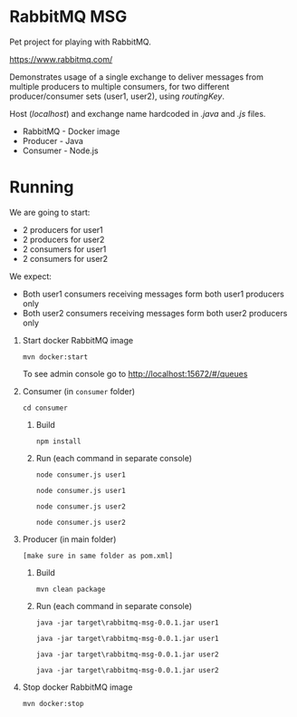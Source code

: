 # RabbitMQ MSG

Pet project for playing with RabbitMQ.

https://www.rabbitmq.com/

Demonstrates usage of a single exchange to deliver messages from multiple producers to multiple consumers, for two different producer/consumer sets (user1, user2), using _routingKey_.

Host (_localhost_) and exchange name hardcoded in _.java_ and _.js_ files. 

* RabbitMQ - Docker image
* Producer - Java
* Consumer - Node.js


# Running

We are going to start:
* 2 producers for user1
* 2 producers for user2
* 2 consumers for user1
* 2 consumers for user2

We expect:
* Both user1 consumers receiving messages form both user1 producers only
* Both user2 consumers receiving messages form both user2 producers only

1. Start docker RabbitMQ image

    `mvn docker:start`

    To see admin console go to [http://localhost:15672/#/queues](http://localhost:15672/#/queues)

2. Consumer (in `consumer` folder)

    `cd consumer`
    
    1. Build
    
        `npm install`

    2. Run (each command in separate console)
    
        `node consumer.js user1`
    
        `node consumer.js user1`
    
        `node consumer.js user2`
    
        `node consumer.js user2`

3. Producer (in main folder)

    `[make sure in same folder as pom.xml]`
    
    1. Build

        `mvn clean package`

    2. Run (each command in separate console)

        `java -jar target\rabbitmq-msg-0.0.1.jar user1`
    
        `java -jar target\rabbitmq-msg-0.0.1.jar user1`

        `java -jar target\rabbitmq-msg-0.0.1.jar user2`
    
        `java -jar target\rabbitmq-msg-0.0.1.jar user2`

4. Stop docker RabbitMQ image

    `mvn docker:stop`
